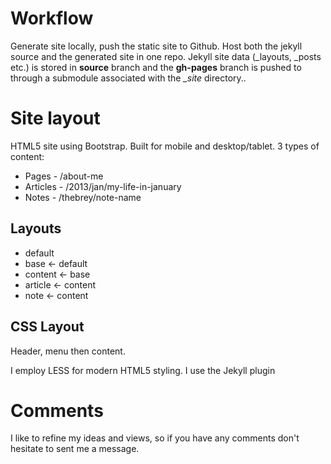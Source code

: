 # Workflow
Generate site locally, push the static site to Github. Host both the jekyll source and the generated site in one repo. Jekyll site data (_layouts, _posts etc.) is stored in **source** branch and the **gh-pages** branch is pushed to through a submodule associated with the *\_site* directory.. 

# Site layout
HTML5 site using Bootstrap. Built for mobile and desktop/tablet. 3 types of content:
* Pages - /about-me
* Articles - /2013/jan/my-life-in-january
* Notes - /thebrey/note-name

## Layouts
* default
* base <- default
* content <- base
* article <- content
* note <- content

## CSS Layout
Header, menu then content. 

I employ LESS for modern HTML5 styling. I use the Jekyll plugin

# Comments
I like to refine my ideas and views, so if you have any comments don't hesitate to sent me a message.
